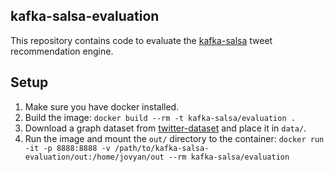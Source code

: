 ## kafka-salsa-evaluation
This repository contains code to evaluate the [kafka-salsa](https://github.com/torbsto/kafka-salsa) tweet recommendation engine.

## Setup
1. Make sure you have docker installed.
2. Build the image: `docker build --rm -t kafka-salsa/evaluation .`
3. Download a graph dataset from [twitter-dataset](https://github.com/philipphager/twitter-dataset/) and place it in `data/`.
4. Run the image and mount the `out/` directory to the container: `docker run -it -p 8888:8888 -v /path/to/kafka-salsa-evaluation/out:/home/jovyan/out --rm kafka-salsa/evaluation`
